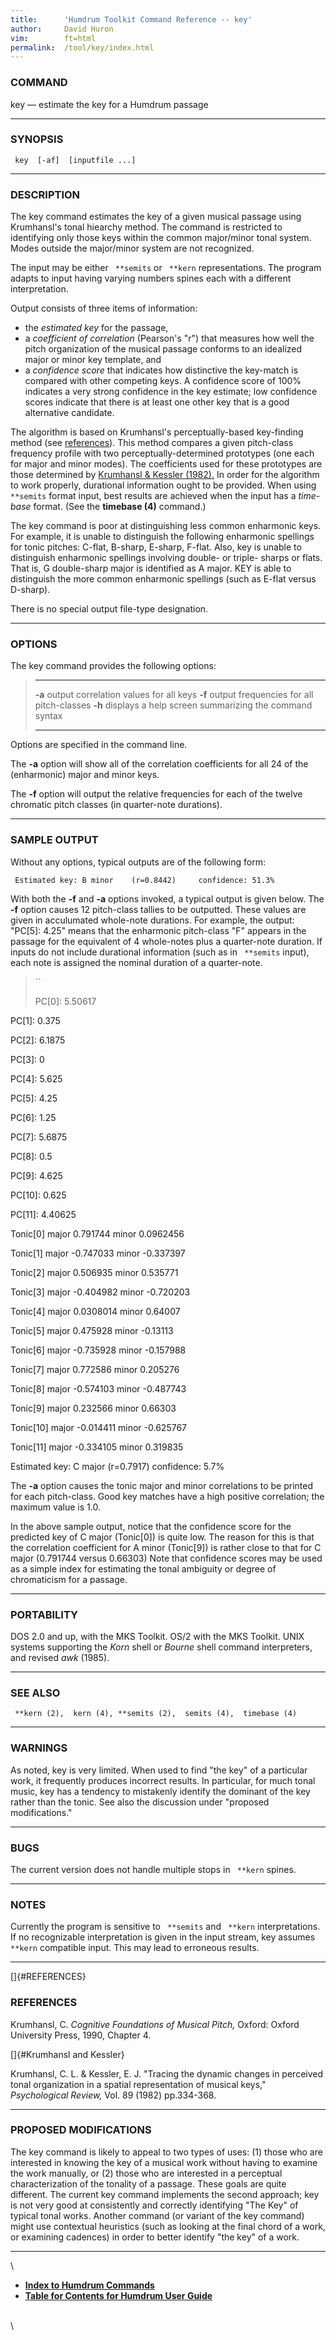 ```yaml
---
title:		'Humdrum Toolkit Command Reference -- key'
author:		David Huron
vim:		ft=html
permalink:	/tool/key/index.html
---
```



### COMMAND

<span class="tool">key</span> &mdash; estimate the key for a Humdrum passage

------------------------------------------------------------------------

### SYNOPSIS

` key  [-af]  [inputfile ...]`

------------------------------------------------------------------------

### DESCRIPTION

The <span class="tool">key</span> command estimates the key of a given musical passage using
Krumhansl's tonal hiearchy method. The command is restricted to
identifying only those keys within the common major/minor tonal system.
Modes outside the major/minor system are not recognized.

The input may be either ` **semits` or ` **kern` representations. The
program adapts to input having varying numbers spines each with a
different interpretation.

Output consists of three items of information:

-   the *estimated key* for the passage,
-   a *coefficient of correlation* (Pearson's \"r\") that measures how
    well the pitch organization of the musical passage conforms to an
    idealized major or minor key template, and
-   a *confidence score* that indicates how distinctive the key-match is
    compared with other competing keys. A confidence score of 100%
    indicates a very strong confidence in the key estimate; low
    confidence scores indicate that there is at least one other key that
    is a good alternative candidate.

The algorithm is based on Krumhansl's perceptually-based key-finding
method (see [references](#REFERENCES)). This method compares a given
pitch-class frequency profile with two perceptually-determined
prototypes (one each for major and minor modes). The coefficients used
for these prototypes are those determined by [Krumhansl & Kessler
(1982).](#Krumhansl%20and%20Kessler) In order for the algorithm to work
properly, durational information ought to be provided. When using
` **semits` format input, best results are achieved when the input has a
*time-base* format. (See the **timebase (4)** command.)

The <span class="tool">key</span> command is poor at distinguishing less common enharmonic
keys. For example, it is unable to distinguish the following enharmonic
spellings for tonic pitches: C-flat, B-sharp, E-sharp, F-flat. Also,
<span class="tool">key</span> is unable to distinguish enharmonic spellings involving double-
or triple- sharps or flats. That is, G double-sharp major is identified
as A major. KEY is able to distinguish the more common enharmonic
spellings (such as E-flat versus D-sharp).

There is no special output file-type designation.

------------------------------------------------------------------------

### OPTIONS

The <span class="tool">key</span> command provides the following options:

>   -------- -------------------------------------------------------
>   **-a**   output correlation values for all keys
>   **-f**   output frequencies for all pitch-classes
>   **-h**   displays a help screen summarizing the command syntax
>   -------- -------------------------------------------------------
>
Options are specified in the command line.

The **-a** option will show all of the correlation coefficients for all
24 of the (enharmonic) major and minor keys.

The **-f** option will output the relative frequencies for each of the
twelve chromatic pitch classes (in quarter-note durations).

------------------------------------------------------------------------

### SAMPLE OUTPUT

Without any options, typical outputs are of the following form:

` Estimated key: B minor    (r=0.8442)     confidence: 51.3%`

With both the **-f** and **-a** options invoked, a typical output is
given below. The **-f** option causes 12 pitch-class tallies to be
outputted. These values are given in acculumated whole-note durations.
For example, the output: \"PC\[5\]: 4.25\" means that the enharmonic
pitch-class \"F\" appears in the passage for the equivalent of 4
whole-notes plus a quarter-note duration. If inputs do not include
durational information (such as in ` **semits` input), each note is
assigned the nominal duration of a quarter-note.

> ``
>
> PC\[0\]: 5.50617

PC\[1\]: 0.375

PC\[2\]: 6.1875

PC\[3\]: 0

PC\[4\]: 5.625

PC\[5\]: 4.25

PC\[6\]: 1.25

PC\[7\]: 5.6875

PC\[8\]: 0.5

PC\[9\]: 4.625

PC\[10\]: 0.625

PC\[11\]: 4.40625

Tonic\[0\] major 0.791744 minor 0.0962456

Tonic\[1\] major -0.747033 minor -0.337397

Tonic\[2\] major 0.506935 minor 0.535771

Tonic\[3\] major -0.404982 minor -0.720203

Tonic\[4\] major 0.0308014 minor 0.64007

Tonic\[5\] major 0.475928 minor -0.13113

Tonic\[6\] major -0.735928 minor -0.157988

Tonic\[7\] major 0.772586 minor 0.205276

Tonic\[8\] major -0.574103 minor -0.487743

Tonic\[9\] major 0.232566 minor 0.66303

Tonic\[10\] major -0.014411 minor -0.625767

Tonic\[11\] major -0.334105 minor 0.319835

Estimated key: C major (r=0.7917) confidence: 5.7%

The **-a** option causes the tonic major and minor correlations to be
printed for each pitch-class. Good key matches have a high positive
correlation; the maximum value is 1.0.

In the above sample output, notice that the confidence score for the
predicted key of C major (Tonic\[0\]) is quite low. The reason for this
is that the correlation coefficient for A minor (Tonic\[9\]) is rather
close to that for C major (0.791744 versus 0.66303) Note that confidence
scores may be used as a simple index for estimating the tonal ambiguity
or degree of chromaticism for a passage.

------------------------------------------------------------------------

### PORTABILITY

DOS 2.0 and up, with the MKS Toolkit. OS/2 with the MKS Toolkit. UNIX
systems supporting the *Korn* shell or *Bourne* shell command
interpreters, and revised *awk* (1985).

------------------------------------------------------------------------

### SEE ALSO

` **kern (2),  kern (4), **semits (2),  semits (4),  timebase (4)`

------------------------------------------------------------------------

### WARNINGS

As noted, <span class="tool">key</span> is very limited. When used to find \"the key\" of a
particular work, it frequently produces incorrect results. In
particular, for much tonal music, <span class="tool">key</span> has a tendency to mistakenly
identify the dominant of the key rather than the tonic. See also the
discussion under \"proposed modifications.\"

------------------------------------------------------------------------

### BUGS

The current version does not handle multiple stops in ` **kern` spines.

------------------------------------------------------------------------

### NOTES

Currently the program is sensitive to ` **semits` and ` **kern`
interpretations. If no recognizable interpretation is given in the input
stream, <span class="tool">key</span> assumes ` **kern` compatible input. This may lead to
erroneous results.

------------------------------------------------------------------------

[]{#REFERENCES}

### REFERENCES

Krumhansl, C. *Cognitive Foundations of Musical Pitch,* Oxford: Oxford
University Press, 1990, Chapter 4.

[]{#Krumhansl and Kessler}

Krumhansl, C. L. & Kessler, E. J. \"Tracing the dynamic changes in
perceived tonal organization in a spatial representation of musical
keys,\" *Psychological Review,* Vol. 89 (1982) pp.334-368.

------------------------------------------------------------------------

### PROPOSED MODIFICATIONS

The <span class="tool">key</span> command is likely to appeal to two types of uses: (1) those
who are interested in knowing the key of a musical work without having
to examine the work manually, or (2) those who are interested in a
perceptual characterization of the tonality of a passage. These goals
are quite different. The current <span class="tool">key</span> command implements the second
approach; <span class="tool">key</span> is not very good at consistently and correctly
identifying \"The Key\" of typical tonal works. Another command (or
variant of the <span class="tool">key</span> command) might use contextual heuristics (such as
looking at the final chord of a work, or examining cadences) in order to
better identify \"the key\" of a work.

------------------------------------------------------------------------

\

-   [**Index to Humdrum Commands**](../commands.toc.html)
-   [**Table for Contents for Humdrum User Guide**](../guide.toc.html)

\
\
